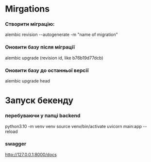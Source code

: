 # Mirgations
### Cтворити міграцію: 
alembic revision --autogenerate -m "name of migration"

### Оновити базу після міграції
alembic upgrade (revision id, like b76b19d77dcb)    

### Оновити базу до останньої версії
alembic upgrade head

# Запуск бекенду
### перебуваючи у папці backend
python3.10 -m venv venv
source venv/bin/activate
uvicorn main:app --reload

### swagger 
http://127.0.0.1:8000/docs